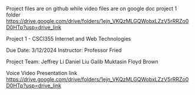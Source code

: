 Project files are on github while video files are on google doc project 1 folder https://drive.google.com/drive/folders/1ejn_VKQzMLGQWobxLZzV5rRRZo0D0HTp?usp=drive_link

Project 1 - CSCI355 Internet and Web Technologies

Due Date: 3/12/2024 
Instructor: Professor Fried 

Project Team:
Jeffrey Li
Daniel Liu
Galib Muktasin
Floyd Brown


Voice Video Presentation link
https://drive.google.com/drive/folders/1ejn_VKQzMLGQWobxLZzV5rRRZo0D0HTp?usp=drive_link
